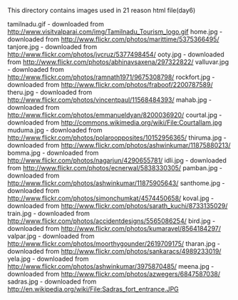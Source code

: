 This directory contains images used in 21 reason html file(day6)

tamilnadu.gif - downloaded from http://www.visitvalparai.com/img/Tamilnadu_Tourism_logo.gif
home.jpg - downloaded from http://www.flickr.com/photos/marittime/5375366495/
tanjore.jpg - downloaded from http://www.flickr.com/photos/jvcruz/5377498454/
ooty.jpg - downloaded from http://www.flickr.com/photos/abhinavsaxena/297322822/
valluvar.jpg - downloaded from http://www.flickr.com/photos/ramnath1971/9675308798/
rockfort.jpg - downloaded from http://www.flickr.com/photos/fraboof/2200787589/
theru.jpg - downloaded from http://www.flickr.com/photos/vincentpaul/11568484393/
mahab.jpg - downloaded from http://www.flickr.com/photos/emmanueldyan/8200036920/
courtal.jpg - downloaded from http://commons.wikimedia.org/wiki/File:Courtallam.jpg
muduma.jpg - downloaded from http://www.flickr.com/photos/polaroopposites/10152956365/
thiruma.jpg - downloaded from http://www.flickr.com/photos/ashwinkumar/11875880213/
bomma.jpg - downloaded from http://www.flickr.com/photos/nagarjun/4290655781/
idli.jpg - downloaded from http://www.flickr.com/photos/ecnerwal/5838330305/
pamban.jpg - downloaded from http://www.flickr.com/photos/ashwinkumar/11875905643/
santhome.jpg - downloaded from http://www.flickr.com/photos/simonchumkat/4574450658/
koval.jpg - downloaded from http://www.flickr.com/photos/sarath_kuchi/8733135029/
train.jpg - downloaded from http://www.flickr.com/photos/accidentdesigns/5565086254/
bird.jpg - downloaded from http://www.flickr.com/photos/kumaravel/8564184297/
valpar.jpg - downloaded from http://www.flickr.com/photos/moorthygounder/2619709175/
tharan.jpg - downloaded from http://www.flickr.com/photos/sankaracs/4989233019/
yela.jpg - downloaded from http://www.flickr.com/photos/ashwinkumar/3975870485/
meena.jpg - downloaded from http://www.flickr.com/photos/azwegers/6847587038/
sadras.jpg - downloaded from http://en.wikipedia.org/wiki/File:Sadras_fort_entrance.JPG